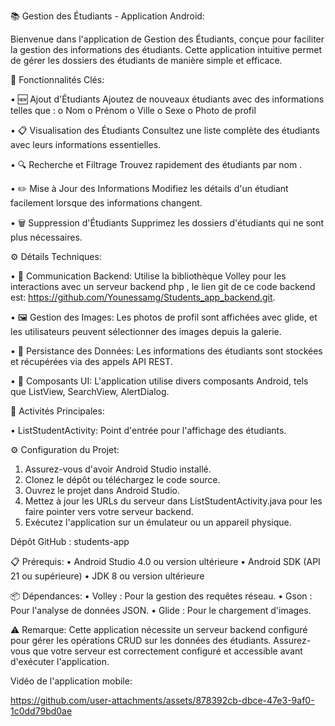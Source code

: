 📚 Gestion des Étudiants - Application Android:

Bienvenue dans l'application de Gestion des Étudiants, conçue pour faciliter la gestion des informations des étudiants. Cette application intuitive permet de gérer les dossiers des étudiants de manière simple et efficace.

🚀 Fonctionnalités Clés:

•	🆕 Ajout d'Étudiants
Ajoutez de nouveaux étudiants avec des informations telles que :
o	Nom
o	Prénom
o	Ville
o	Sexe
o	Photo de profil

•	📋 Visualisation des Étudiants
Consultez une liste complète des étudiants avec leurs informations essentielles.

•	🔍 Recherche et Filtrage
Trouvez rapidement des étudiants par nom .

•	✏️ Mise à Jour des Informations
Modifiez les détails d'un étudiant facilement lorsque des informations changent.

•	🗑️ Suppression d'Étudiants
Supprimez les dossiers d'étudiants qui ne sont plus nécessaires.

⚙️ Détails Techniques:

•	🔗 Communication Backend:
Utilise la bibliothèque Volley pour les interactions avec un serveur backend php , le lien git de ce code backend est: https://github.com/Younessamg/Students_app_backend.git.

•	🖼️ Gestion des Images:
Les photos de profil sont affichées avec glide, et les utilisateurs peuvent sélectionner des images depuis la galerie.

•	💾 Persistance des Données:
Les informations des étudiants sont stockées et récupérées via des appels API REST.

•	📱 Composants UI:
L'application utilise divers composants Android, tels que ListView, SearchView, AlertDialog.

📱 Activités Principales:

•	ListStudentActivity:
Point d'entrée pour l'affichage des étudiants.

⚙️ Configuration du Projet:

1.	Assurez-vous d'avoir Android Studio installé.
2.	Clonez le dépôt ou téléchargez le code source.
3.	Ouvrez le projet dans Android Studio.
4.	Mettez à jour les URLs du serveur dans ListStudentActivity.java pour les faire pointer vers votre serveur backend.
5.	Exécutez l'application sur un émulateur ou un appareil physique.

Dépôt GitHub : students-app

📋 Prérequis:
•	Android Studio 4.0 ou version ultérieure
•	Android SDK (API 21 ou supérieure)
•	JDK 8 ou version ultérieure

📦 Dépendances:
•	Volley : Pour la gestion des requêtes réseau.
•	Gson : Pour l'analyse de données JSON.
•	Glide : Pour le chargement d'images.

⚠️ Remarque:
Cette application nécessite un serveur backend configuré pour gérer les opérations CRUD sur les données des étudiants. Assurez-vous que votre serveur est correctement configuré et accessible avant d'exécuter l'application.

Vidéo de l'application mobile:

https://github.com/user-attachments/assets/878392cb-dbce-47e3-9af0-1c0dd79bd0ae


